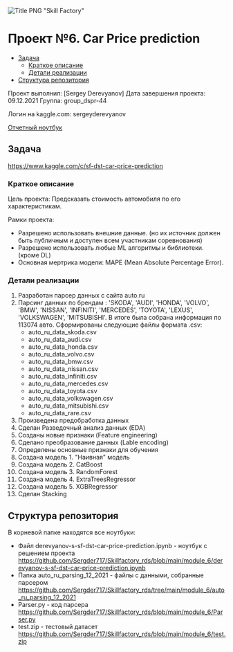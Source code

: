

![Title PNG "Skill Factory"](https://www.google.com/url?sa=i&url=https%3A%2F%2Fskillfactory.ru%2Fdst_kinokurs&psig=AOvVaw1BOLNf-_p97Q_I59Eft9Eu&ust=1638981426195000&source=images&cd=vfe&ved=2ahUKEwjjlvHej9L0AhWCzioKHfGKDlMQjRx6BAgAEAk)
# Проект №6. Car Price prediction

<!-- vim-markdown-toc Redcarpet -->

* [Задача](#задача)
    * [Краткое описание](#краткое-описание)
    * [Детали реализации](#детали-реализации)
* [Структура репозитория](#структура-репозитория)

<!-- vim-markdown-toc -->

Проект выполнил: [Sergey Derevyanov]
Дата завершения проекта: 09.12.2021
Группа: group_dspr-44

Логин на kaggle.com: sergeyderevyanov

[Отчетный ноутбук](main.ipynb)

## Задача

https://www.kaggle.com/c/sf-dst-car-price-prediction


### Краткое описание

Цель проекта: Предсказать стоимость автомобиля по его характеристикам.

Рамки проекта:
* Разрешено использовать внешние данные. (но их источник должен быть публичным и доступен всем участникам соревнования)
* Разрешено использовать любые ML алгоритмы и библиотеки. (кроме DL)
* Основная мертрика модели: MAPE (Mean Absolute Percentage Error). 

### Детали реализации

1. Разработан парсер данных с сайта auto.ru
2. Парсинг данных по брендам : 'SKODA', 'AUDI', 'HONDA', 'VOLVO', 'BMW', 'NISSAN', 'INFINITI',
'MERCEDES', 'TOYOTA', 'LEXUS', 'VOLKSWAGEN', 'MITSUBISHI'. В итоге была собрана информация по 113074 авто.
Сформированы следующие файлы формата .csv:
    * auto_ru_data_skoda.csv
    * auto_ru_data_audi.csv
    * auto_ru_data_honda.csv
    * auto_ru_data_volvo.csv
    * auto_ru_data_bmw.csv
    * auto_ru_data_nissan.csv
    * auto_ru_data_infiniti.csv
    * auto_ru_data_mercedes.csv
    * auto_ru_data_toyota.csv
    * auto_ru_data_volkswagen.csv
    * auto_ru_data_mitsubishi.csv 
    * auto_ru_data_rare.csv
3. Произведена предобработка данных
4. Сделан Разведочный анализ данных (EDA)
5. Созданы новые признаки (Feature engineering)
6. Сделано преобразование данных (Lable encoding)
7. Определены основные признаки для обучения
8. Создана модель 1. "Наивная" модель
9. Создана модель 2. CatBoost
10. Создана модель 3. RandomForest
11. Создана модель 4. ExtraTreesRegressor
12. Создана модель 5. XGBRegressor
13. Сделан Stacking

## Структура репозитория

В корневой папке находятся все ноутбуки:

- Файл derevyanov-s-sf-dst-car-price-prediction.ipynb - ноутбук с решением проекта https://github.com/Sergder717/Skillfactory_rds/blob/main/module_6/derevyanov-s-sf-dst-car-price-prediction.ipynb
- Папка auto_ru_parsing_12_2021 - файлы с данными, собранные парсером https://github.com/Sergder717/Skillfactory_rds/tree/main/module_6/auto_ru_parsing_12_2021
- Parser.py - код парсера https://github.com/Sergder717/Skillfactory_rds/blob/main/module_6/Parser.py
- test.zip - тестовый датасет https://github.com/Sergder717/Skillfactory_rds/blob/main/module_6/test.zip

